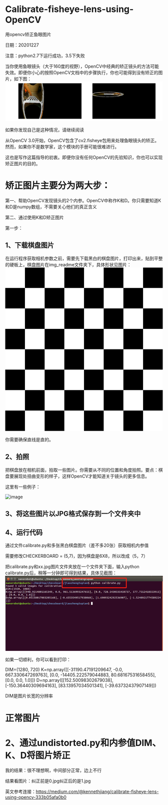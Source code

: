 # Calibrate-fisheye-lens-using-OpenCV
用opencv矫正鱼眼图片


日期：20201227

注意：python2.7下运行成功，3.5下失败

当你使用鱼眼镜头（大于160度的视野），OpenCV中经典的矫正镜头的方法可能失效。即便你小心的按照OpenCV文档中的步骤执行，你也可能得到没有矫正的图片，如下图：
![image](https://github.com/lengkujiaai/Calibrate-fisheye-lens-using-OpenCV/blob/main/img_readme/1.png)

如果你发现自己是这种情况，请继续阅读

从OpenCV 3.0开始，OpenCV包含了cv2.fisheye包用来处理鱼眼镜头的矫正。然而，如果你不是数学家，这个模块的手册可能很难进行。

这也是写作这篇指导的初衷。即便你没有任何OpenCV的先验知识，你也可以实现矫正图片的目的。

# 矫正图片主要分为两大步：

第一、帮助OpenCV发现镜头的2个内参。OpenCV中称作K和D。你只需要知道K和D是numpy数组，不需要关心他们的真正含义

第二、通过使用K和D矫正图片




第一步：

## 1、下载棋盘图片

在运行程序获取相机参数之前，需要先下载黑白的棋盘图片，打印出来，贴到平整的硬板上，棋盘图片在img_readme文件夹下，具体形状见图片：
![image](https://github.com/lengkujiaai/Calibrate-fisheye-lens-using-OpenCV/blob/main/img_readme/chessboard.png)

你需要确保直线是直的。

## 2、拍照

把棋盘放在相机前面，拍取一些图片。你需要从不同的位置和角度拍照。要点：棋盘要展现处扭曲变形的样子，这样OpenCV才能知道关于镜头的更多信息。

这里有一些例子：

![image]()

## 3、将这些图片以JPG格式保存到一个文件夹中

## 4、运行代码

通过文件calibrate.py和多张黑白棋盘图片（差不多20张）获取相机内参值

需要修改CHECKERBOARD = (5,7)，因为棋盘是6X8，所以改成（5，7）

把calibrate.py和xx.jpg图片文件夹放在一个文件夹下面，输入python calibrate.py后，稍等一分钟即可得到结果，具体见截图：
![image](https://github.com/lengkujiaai/Calibrate-fisheye-lens-using-OpenCV/blob/main/img_readme/get_parameters.png)

如果一切顺利，你可以看到打印：

DIM=(1280, 720)
K=np.array([[-31190.47191209647, -0.0, 667.330647269763], [0.0, -14405.222579044883, 80.68167531658455], [0.0, 0.0, 1.0]])
D=np.array([[152.50098302679038], [-150.36440309694163], [83.13957034501341], [-39.63732437907149]])

DIM是图片长宽的分辨率

# 正常图片

# 2、通过undistorted.py和内参值DIM、K、D将图片矫正
我的结果：很不理想啊，中间部分正常，边上不行

结果看图片：纠正前是0.jpg纠正后的是1.jpg

英文参考连接：https://medium.com/@kennethjiang/calibrate-fisheye-lens-using-opencv-333b05afa0b0
